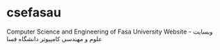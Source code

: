 # csefasau
Computer Science and Engineering of Fasa University Website - وبسایت علوم و مهندسی کامپیوتر دانشگاه فسا 
<meta name="google-site-verification" content="eEEzxVdZ26zm-wBzCy7qT-oI2e0q05o3DOdaJNdnQW8" />
